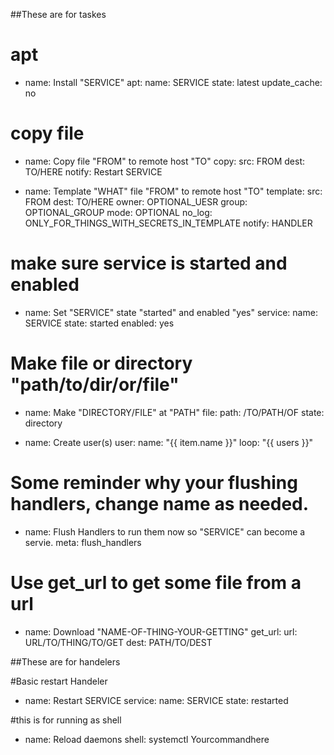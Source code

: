 ##These are for taskes

# apt
- name: Install "SERVICE"
  apt:
    name: SERVICE
    state: latest
    update_cache: no

# copy file
- name: Copy file "FROM" to remote host "TO"
  copy:
    src: FROM
    dest: TO/HERE
  notify: Restart SERVICE

- name: Template "WHAT" file "FROM" to remote host "TO"
  template:
    src: FROM
    dest: TO/HERE
    owner: OPTIONAL_UESR
    group: OPTIONAL_GROUP
    mode: OPTIONAL
  no_log: ONLY_FOR_THINGS_WITH_SECRETS_IN_TEMPLATE
  notify: HANDLER

# make sure service is started and enabled
- name: Set "SERVICE" state "started" and enabled "yes"
  service:
    name: SERVICE
    state: started
    enabled: yes  

# Make file or directory "path/to/dir/or/file"
- name: Make "DIRECTORY/FILE" at "PATH" 
  file:
    path: /TO/PATH/OF
    state: directory

- name: Create user(s)
  user:
    name: "{{ item.name }}"
  loop: "{{ users }}"

# Some reminder why your flushing handlers, change name as needed.
- name: Flush Handlers to run them now so "SERVICE" can become a servie.
  meta: flush_handlers

# Use get_url to get some file from a url
- name: Download "NAME-OF-THING-YOUR-GETTING"
  get_url:
    url: URL/TO/THING/TO/GET
    dest: PATH/TO/DEST


##These are for handelers

#Basic restart Handeler
- name: Restart SERVICE
  service:
    name: SERVICE
    state: restarted
  


#this is for running as shell
- name: Reload daemons
  shell: systemctl Yourcommandhere